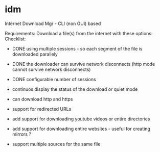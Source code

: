 # idm
Internet Download Mgr - CLI (non GUI) based

Requirements:
  Download a file(s) from the internet with these options:
  Checklist:

  - DONE using multiple sessions - so each segment of the file is downloaded parallely
  - DONE the downloader can survive network disconnects (http mode cannot survive network disconnects)
  - DONE configurable number of sessions

  - continuos display the status of the download or quiet mode
  - can download http and https
  - support for redirected URLs
  - add support for downloading youtube videos or entire directories
  - add support for downloading entire websites - useful for creating mirrors ?
  - support multiple sources for the same file 
